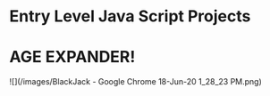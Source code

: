 # Entry Level Java Script Projects  
# AGE EXPANDER!
![](/images/BlackJack - Google Chrome 18-Jun-20 1_28_23 PM.png)
